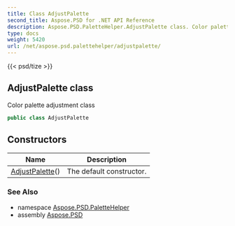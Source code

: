 ```yaml
---
title: Class AdjustPalette
second_title: Aspose.PSD for .NET API Reference
description: Aspose.PSD.PaletteHelper.AdjustPalette class. Color palette adjustment class
type: docs
weight: 5420
url: /net/aspose.psd.palettehelper/adjustpalette/
---
```

{{< psd/tize >}}
## AdjustPalette class

Color palette adjustment class

```csharp
public class AdjustPalette
```

## Constructors

| Name | Description |
| --- | --- |
| [AdjustPalette](adjustpalette/)() | The default constructor. |

### See Also

* namespace [Aspose.PSD.PaletteHelper](../../aspose.psd.palettehelper/)
* assembly [Aspose.PSD](../../)


